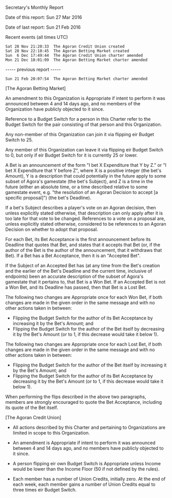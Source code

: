 Secretary's Monthly Report

Date of this report: Sun 27 Mar 2016

Date of last report: Sun 21 Feb 2016


Recent events (all times UTC)

    Sat 28 Nov 21:20:33  The Agoran Credit Union created
    Sat 28 Nov 22:10:45  The Agoran Betting Market created
    Sun  6 Dec 17:49:44  The Agoran Credit Union charter amended
    Mon 21 Dec 18:01:09  The Agoran Betting Market charter amended

----- previous report -----

    Sun 21 Feb 20:07:54  The Agoran Betting Market charter amended


[The Agoran Betting Market]

An amendment to this Organization is Appropriate if intent to perform it
was announced between 4 and 14 days ago, and no members of the
Organization have publicly objected to it since.

Reference to a Budget Switch for a person in this Charter refer to the
Budget Switch for the pair consisting of that person and this
Organization.

Any non-member of this Organization can join it via flipping eir Budget
Switch to 25.

Any member of this Organization can leave it via flipping eir Budget
Switch to 0, but only if eir Budget Switch for it is currently 25 or
lower.

A Bet is an announcement of the form "I bet X Expenditure that Y by Z."
or "I bet X Expenditure that Y before Z", where X is a positive integer
(the bet's Amount), Y is a description that could potentially in the
future apply to some subset of Agora's gamestate (the bet's Subject),
and Z is a time in the future (either an absolute time, or a time
described relative to some gamestate event, e.g. "the resolution of an
Agoran Decision to accept [a specific proposal]") (the bet's Deadline).

If a bet's Subject describes a player's vote on an Agoran decision, then
unless explicitly stated otherwise, that description can only apply
after it is too late for that vote to be changed. References to a vote
on a proposal are, unless explicitly stated otherwise, considered to be
references to an Agoran Decision on whether to adopt that proposal.

For each Bet, its Bet Acceptance is the first announcement before its
Deadline that quotes that Bet, and states that it accepts that Bet (or,
if the author of the Bet is the author of the announcement, that it
withdraws that Bet). If a Bet has a Bet Acceptance, then it is an
"Accepted Bet".

If the Subject of an Accepted Bet has (at any time from the Bet's
creation and the earlier of the Bet's Deadline and the current time,
inclusive of endpoints) been an accurate description of the subset of
Agora's gamestate that it pertains to, that Bet is a Won Bet. If an
Accepted Bet is not a Won Bet, and its Deadline has passed, then that
Bet is a Lost Bet.

The following two changes are Appropriate once for each Won Bet, if both
changes are made in the given order in the same message and with no
other actions taken in between:
- Flipping the Budget Switch for the author of its Bet Acceptance by
   increasing it by the Bet's Amount; and
- Flipping the Budget Switch for the author of the Bet itself by
   decreasing it by the Bet's Amount (or to 1, if this decrease would
   take it below 1).

The following two changes are Appropriate once for each Lost Bet, if both
changes are made in the given order in the same message and with no
other actions taken in between:
- Flipping the Budget Switch for the author of the Bet itself by
   increasing it by the Bet's Amount; and
- Flipping the Budget Switch for the author of its Bet Acceptance by
   decreasing it by the Bet's Amount (or to 1, if this decrease would
   take it below 1).

When performing the flips described in the above two paragraphs, members
are strongly encouraged to quote the Bet Acceptance, including its quote
of the Bet itself.


[The Agoran Credit Union]

  * All actions described by this Charter and pertaining to
    Organizations are limited in scope to this Organization.

  * An amendment is Appropriate if intent to perform it was announced
    between 4 and 14 days ago, and no members have publicly objected to
    it since.

  * A person flipping eir own Budget Switch is Appropriate unless
    Income would be lower than the Income Floor (50 if not defined by
    the rules).

  * Each member has a number of Union Credits, initially zero. At the
    end of each week, each member gains a number of Union Credits
    equal to three times eir Budget Switch.